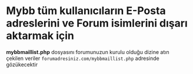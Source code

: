 # Mybb tüm kullanıcıların E-Posta adreslerini ve Forum isimlerini dışarı aktarmak için

<b>mybbmaillist.php</b> dosyasını forumunuzun kurulu olduğu dizine atın<br>
çekilen veriler <code>forumadresiniz.com/mybbmaillist.php</code> adresinde gözükecektir

